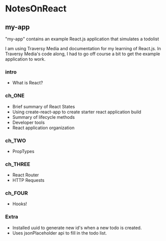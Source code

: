 # NotesOnReact
## my-app
"my-app" contains an example React.js application that simulates a todolist

I am using Traversy Media and documentation for my learning of React.js. In Traversy Media's code along, I had to go off course a bit to get the example application to work. 

### intro
- What is React?

### ch_ONE
- Brief summary of React States
- Using create-react-app to create starter react application build
- Summary of lifecycle methods
- Developer tools
- React application organization

### ch_TWO
- PropTypes

### ch_THREE
- React Router
- HTTP Requests

### ch_FOUR
- Hooks!

### Extra
- Installed uuid to generate new id's when a new todo is created. 
- Uses jsonPlaceholder api to fill in the todo list. 
